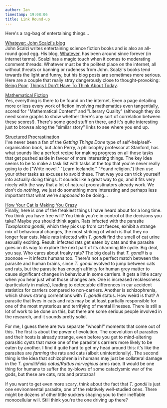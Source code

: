 ```yaml
---
author: Ian
timestamp: 19:08:06
title: Link Round-up
---
```

Here's a rag-bag of entertaining things...

[Whatever: John Scalzi's blog](http://whatever.scalzi.com/)
<br>
John Scalzi writes entertaining science fiction books and is also an
all-round good egg.  His blog,
[Whatever](http://whatever.scalzi.com/), has been around since forever
(in internet terms).  Scalzi has a magic touch when it comes to
moderating comment threads: Whatever must be the politest place on the
internet, all without threats or banning or rudeness from John.
Scalzi's books tend towards the light and funny, but his blog posts
are sometimes more serious.  Here are a couple that really stray
dangerously close to thought-provoking:
[Being Poor](http://whatever.scalzi.com/2005/09/03/being-poor/),
[Things I Don't Have To Think About Today](http://whatever.scalzi.com/2010/10/18/things-i-dont-have-to-think-about-today/).

[Mathematical Fiction](http://kasmana.people.cofc.edu/MATHFICT/)
<br>
Yes, everything is there to be found on the internet.  Even a page
detailing more or less every work of fiction involving mathematics
even tangentially, scored for "Mathematical Content" and "Literary
Quality" (although they do need some graphs to show whether there's
any sort of correlation between these scores!).  There's some good
stuff on there, and it's quite interesting just to browse along the
"similar story" links to see where you end up.

[Structured Procrastination](http://www.structuredprocrastination.com/)
<br>
I've never been a fan of the *Getting Things Done* type of
self-help/self-organisation book, but John Perry, a philosophy
professor at Stanford, has what sounds like a perfect recipe for
making progress on all those tasks that get pushed aside in favour of
more interesting things.  The key idea seems to be to make a task list
with tasks at the top that you're never really going to do ("Write
novel."  "Learn Icelandic."  "Found religion.") then use your other
tasks as excuses to avoid these.  That way you can trick yourself into
actually doing things.  It sounds like a great way to go, and it fits
very nicely with the way that a lot of natural procrastinators already
work.  We don't do *nothing*, we just do something more interesting
and perhaps less important that what we're *supposed* to be doing...

[How Your Cat Is Making You Crazy](http://www.theatlantic.com/magazine/archive/2012/03/how-your-cat-is-making-you-crazy/8873/?single_page=true)
<br>
Finally, here is one of the freakiest things I have heard about for a
long time.  You think you have free will?  You think you're in control
of the decisions you take?  Maybe you should think again.  Rats
infected with the parasite *Toxoplasma gondii*, which they pick up
from cat faeces, exhibit a strange mix of behavioural changes, the
most striking of which is that they no longer fear cats.  Male rats
infected with *T. gondii* find the smell of cat urine sexually
exciting.  Result: infected rats get eaten by cats and the parasite
goes on its way to explore the next part of its charming life cycle.
Big deal, you say.  Who cares about freaky rats?  The big deal is that
*T. gondii* is a zoonose -- it infects humans too.  There's not a
perfect match between the parasite and human brains, since *T. gondii*
evolved to jump between cats and rats, but the parasite has enough
affinity for human grey matter to cause significant changes in
behaviour in some carriers.  It gets a little scary when you hear just
what those changes are.  One is increased recklessness (particularly
in males), leading to detectable differences in car accident
statistics for carriers compared to non-carriers.  Another is
schizophrenia, which shows strong correlations with *T. gondii*
status.  How weird is that?  A parasite that lives in cats and rats
may be at least partially responsible for one of the most mysterious
and terrifying of mental illnesses.  There is still a lot of work to
be done on this, but there are some serious people involved in the
research, and it sounds pretty solid.

For me, I guess there are two separate "whoah!" moments that come out
of this.  The first is about the power of evolution.  The coevolution
of parasites and their hosts is already strange, even before you get
to mind-altering parasitic cysts that make one of the parasite's
carriers more likely to be eaten by another.  I find it quite hard to
get my head around this: it's like the parasites are *farming* the
rats and cats (albeit unintentionally).  The second thing is the idea
that schizophrenia in humans may just be collateral damage in the
*T. gondii*/*Felis catus*/*Rattus norvegicus* arms race.  It would be
one thing for humans to suffer the by-blows of some cataclysmic war of
the gods, but these are cats, rats and protozoa!

If you want to get even more scary, think about the fact that
*T. gondii* is just one environmental parasite, one of the relatively
well-studied ones.  There might be dozens of other little suckers
shaping you to their ineffable monocellular will.  Still think you're
the one driving up there?
